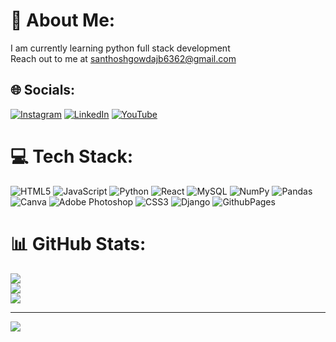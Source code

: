 # 💫 About Me:
I am currently learning python full stack development<br>
Reach out to me at santhoshgowdajb6362@gmail.com


## 🌐 Socials:
[![Instagram](https://img.shields.io/badge/Instagram-%23E4405F.svg?logo=Instagram&logoColor=white)](https://instagram.com/santhoshgowda3838) [![LinkedIn](https://github.com/santhosh3838)](https://linkedin.com/in/SanthoshLR) [![YouTube](https://img.shields.io/badge/YouTube-%23FF0000.svg?logo=YouTube&logoColor=white)](https://youtube.com/@Errormakesmarter) 

# 💻 Tech Stack:
![HTML5](https://img.shields.io/badge/html5-%23E34F26.svg?style=plastic&logo=html5&logoColor=white) ![JavaScript](https://img.shields.io/badge/javascript-%23323330.svg?style=plastic&logo=javascript&logoColor=%23F7DF1E) ![Python](https://img.shields.io/badge/python-3670A0?style=plastic&logo=python&logoColor=ffdd54) ![React](https://img.shields.io/badge/react-%2320232a.svg?style=plastic&logo=react&logoColor=%2361DAFB) ![MySQL](https://img.shields.io/badge/mysql-%2300000f.svg?style=plastic&logo=mysql&logoColor=white) ![NumPy](https://img.shields.io/badge/numpy-%23013243.svg?style=plastic&logo=numpy&logoColor=white) ![Pandas](https://img.shields.io/badge/pandas-%23150458.svg?style=plastic&logo=pandas&logoColor=white) ![Canva](https://img.shields.io/badge/Canva-%2300C4CC.svg?style=plastic&logo=Canva&logoColor=white) ![Adobe Photoshop](https://img.shields.io/badge/adobe%20photoshop-%2331A8FF.svg?style=plastic&logo=adobe%20photoshop&logoColor=white) ![CSS3](https://img.shields.io/badge/css3-%231572B6.svg?style=plastic&logo=css3&logoColor=white) ![Django](https://img.shields.io/badge/django-%23092E20.svg?style=plastic&logo=django&logoColor=white) ![GithubPages](https://img.shields.io/badge/github%20pages-121013?style=plastic&logo=github&logoColor=white)
# 📊 GitHub Stats:
![](https://github-readme-stats.vercel.app/api?username=santhosh3838&theme=blue-green&hide_border=false&include_all_commits=true&count_private=false)<br/>
![](https://github-readme-streak-stats.herokuapp.com/?user=santhosh3838&theme=blue-green&hide_border=false)<br/>
![](https://github-readme-stats.vercel.app/api/top-langs/?username=santhosh3838&theme=blue-green&hide_border=false&include_all_commits=true&count_private=false&layout=compact)

---
[![](https://visitcount.itsvg.in/api?id=santhosh3838&icon=9&color=3)](https://visitcount.itsvg.in)

<!-- Proudly created with GPRM ( https://gprm.itsvg.in ) -->

